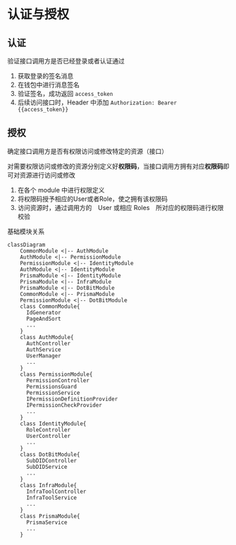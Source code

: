 # 认证与授权

## 认证

验证接口调用方是否已经登录或者认证通过

1. 获取登录的签名消息
2. 在钱包中进行消息签名
3. 验证签名，成功返回 `access_token`
4. 后续访问接口时，Header 中添加 `Authorization: Bearer {{access_token}}`

## 授权

确定接口调用方是否有权限访问或修改特定的资源（接口）

对需要权限访问或修改的资源分别定义好**权限码**，当接口调用方拥有对应**权限码**即可对资源进行访问或修改

1. 在各个 module 中进行权限定义
2. 将权限码授予相应的User或者Role，使之拥有该权限码
3. 访问资源时，通过调用方的　User 或相应 Roles　所对应的权限码进行权限校验


基础模块关系
``` mermaid
classDiagram
    CommonModule <|-- AuthModule
    AuthModule <|-- PermissionModule
    PermissionModule <|-- IdentityModule
    AuthModule <|-- IdentityModule
    PrismaModule <|-- IdentityModule
    PrismaModule <|-- InfraModule
    PrismaModule <|-- DotBitModule
    CommonModule <|-- PrismaModule
    PermissionModule <|-- DotBitModule
    class CommonModule{
      IdGenerator
      PageAndSort
      ...
    }
    class AuthModule{
      AuthController
      AuthService
      UserManager
      ...
    }
    class PermissionModule{
      PermissionController
      PermissionsGuard
      PermissionService
      IPermissionDefinitionProvider
      IPermissionCheckProvider
      ...
    }
    class IdentityModule{
      RoleController
      UserController
      ...
    }
    class DotBitModule{
      SubDIDController
      SubDIDService
      ...
    }
    class InfraModule{
      InfraToolController
      InfraToolService
      ...
    }
    class PrismaModule{
      PrismaService
      ...
    }
```